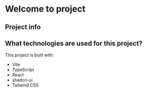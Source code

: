 # Welcome to project

## Project info




## What technologies are used for this project?

This project is built with:

- Vite
- TypeScript
- React
- shadcn-ui
- Tailwind CSS


